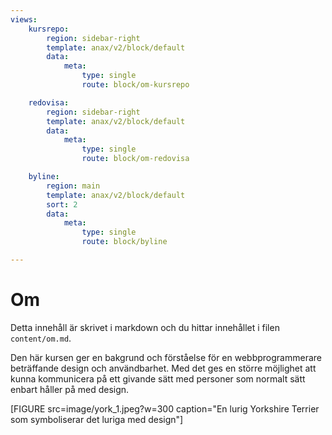 ```yaml
---
views:
    kursrepo:
        region: sidebar-right
        template: anax/v2/block/default
        data:
            meta: 
                type: single
                route: block/om-kursrepo

    redovisa:
        region: sidebar-right
        template: anax/v2/block/default
        data:
            meta: 
                type: single
                route: block/om-redovisa

    byline:
        region: main
        template: anax/v2/block/default
        sort: 2
        data:
            meta: 
                type: single
                route: block/byline

---
```

Om
=========================

Detta innehåll är skrivet i markdown och du hittar innehållet i filen `content/om.md`.

Den här kursen ger en bakgrund och förståelse för en webbprogrammerare beträffande design och användbarhet. Med det ges en större möjlighet att kunna kommunicera på ett givande sätt med personer som normalt sätt enbart håller på med design.


[FIGURE src=image/york_1.jpeg?w=300 caption="En lurig Yorkshire Terrier som symboliserar det luriga med design"]
